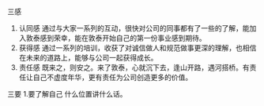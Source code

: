 三感
1. 认同感
   通过与大家一系列的互动，很快对公司的同事都有了一些的了解，能加入敦泰感到荣幸，能在敦泰开始自己的第一份事业感到期待。
2. 获得感 
   通过一系列的培训，收获了对诚信做人和规范做事更深的理解，也相信在未来的道路上，能够与公司一起获得成长。
3. 责任感
   既来之，则安之。来了敦泰，心就沉下去，逢山开路，遇河搭桥。有责任让自己不虚度年华，更有责任为公司创造更多的价值。
   
三要
 1.要了解自己
    什么位置讲什么话。

